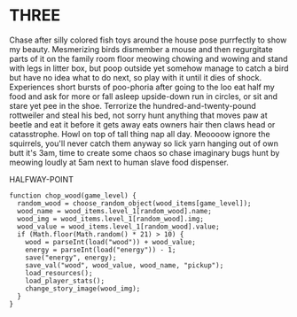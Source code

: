 # THREE

Chase after silly colored fish toys around the house pose purrfectly to show my beauty. Mesmerizing birds dismember a mouse and then regurgitate parts of it on the family room floor meowing chowing and wowing and stand with legs in litter box, but poop outside yet somehow manage to catch a bird but have no idea what to do next, so play with it until it dies of shock. Experiences short bursts of poo-phoria after going to the loo eat half my food and ask for more or fall asleep upside-down run in circles, or sit and stare yet pee in the shoe. Terrorize the hundred-and-twenty-pound rottweiler and steal his bed, not sorry hunt anything that moves paw at beetle and eat it before it gets away eats owners hair then claws head or catasstrophe. Howl on top of tall thing nap all day. Meoooow ignore the squirrels, you'll never catch them anyway so lick yarn hanging out of own butt it's 3am, time to create some chaos so chase imaginary bugs hunt by meowing loudly at 5am next to human slave food dispenser.

HALFWAY-POINT

    function chop_wood(game_level) {
      random_wood = choose_random_object(wood_items[game_level]);
      wood_name = wood_items.level_1[random_wood].name;
      wood_img = wood_items.level_1[random_wood].img;
      wood_value = wood_items.level_1[random_wood].value;
      if (Math.floor(Math.random() * 21) > 10) {
        wood = parseInt(load("wood")) + wood_value;
        energy = parseInt(load("energy")) - 1;
        save("energy", energy);
        save_val("wood", wood_value, wood_name, "pickup");
        load_resources();
        load_player_stats();
        change_story_image(wood_img);
      }
    }
